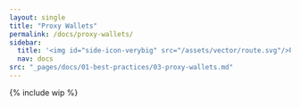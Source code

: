 ```yaml
---
layout: single
title: "Proxy Wallets"
permalink: /docs/proxy-wallets/
sidebar:
  title: '<img id="side-icon-verybig" src="/assets/vector/route.svg"/>Proxy Wallets'
  nav: docs
src: "_pages/docs/01-best-practices/03-proxy-wallets.md"
---
```


{% include wip %}